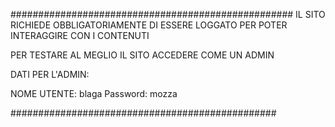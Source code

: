 ###################################################
IL SITO RICHIEDE OBBLIGATORIAMENTE DI ESSERE LOGGATO PER POTER INTERAGGIRE CON I CONTENUTI 

PER TESTARE AL MEGLIO IL SITO ACCEDERE COME UN ADMIN

DATI PER L'ADMIN:

NOME UTENTE: blaga
Password: mozza

################################################
